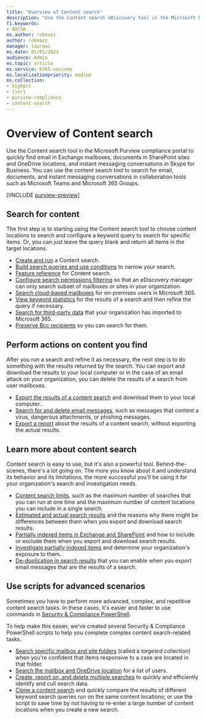 ```yaml
---
title: "Overview of Content search"
description: "Use the Content search eDiscovery tool in the Microsoft Purview compliance portal to quickly find email in Exchange mailboxes, documents in SharePoint sites and OneDrive locations, and instant messaging conversations in Skype for Business."
f1.keywords:
- NOCSH
ms.author: robmazz
author: robmazz
manager: laurawi
ms.date: 01/01/2023
audience: Admin
ms.topic: article
ms.service: O365-seccomp
ms.localizationpriority: medium
ms.collection:
- highpri 
- tier1
- purview-compliance
- content-search
---
```


# Overview of Content search

Use the Content search tool in the Microsoft Purview compliance portal to quickly find email in Exchange mailboxes, documents in SharePoint sites and OneDrive locations, and instant messaging conversations in Skype for Business. You can use the content search tool to search for email, documents, and instant messaging conversations in collaboration tools such as Microsoft Teams and Microsoft 365 Groups.
  
[!INCLUDE [purview-preview](../includes/purview-preview.md)]

## Search for content

The first step is to starting using the Content search tool to choose content locations to search and configure a keyword query to search for specific items. Or, you can just leave the query blank and return all items in the target locations.

- [Create and run](ediscovery-content-search.md) a Content search.
- [Build search queries and use conditions](ediscovery-keyword-queries-and-search-conditions.md) to narrow your search.
- [Feature reference](ediscovery-content-search-reference.md) for Content search.
- [Configure search permissions filtering](ediscovery-permissions-filtering-for-content-search.md) so that an eDiscovery manager can only search subset of mailboxes or sites in your organization.
- [Search cloud-based mailboxes](ediscovery-search-cloud-based-mailboxes-for-on-premises-users.md) for on-premises users in Microsoft 365.
- [View keyword statistics](ediscovery-view-keyword-statistics-for-content-search.md) for the results of a search and then refine the query if necessary.
- [Search for third-party data](use-content-search-to-search-third-party-data-that-was-imported.md) that your organization has imported to Microsoft 365.
- [Preserve Bcc recipients](/exchange/policy-and-compliance/holds/preserve-bcc-recipients-and-group-members) so you can search for them.

## Perform actions on content you find

After you run a search and refine it as necessary, the next step is to do something with the results returned by the search. You can export and download the results to your local computer or in the case of an email attack on your organization, you can delete the results of a search from user mailboxes.

- [Export the results of a content search](export-search-results.md) and download them to your local computer..
- [Search for and delete email messages](search-for-and-delete-messages-in-your-organization.md), such as messages that content a virus, dangerous attachments, or phishing messages.
- [Export a report](ediscovery-export-a-content-search-report.md) about the results of a content search, without exporting the actual results.

## Learn more about content search

Content search is easy to use, but it's also a powerful tool. Behind-the-scenes, there's a lot going on. The more you know about it and understand its behavior and its limitations, the more successful you'll be using it for your organization's search and investigation needs.
  
- [Content search limits](ediscovery-limits-for-content-search.md), such as the maximum number of searches that you can run at one time and the maximum number of content locations you can include in a single search.
- [Estimated and actual search results](ediscovery-differences-between-estimated-and-actual-search-results.md) and the reasons why there might be differences between them when you export and download search results.
- [Partially indexed items in Exchange and SharePoint](ediscovery-partially-indexed-items-in-content-search.md) and how to include or exclude them when you export and download search results.
- [Investigate partially indexed items](ediscovery-investigating-partially-indexed-items.md) and determine your organization's exposure to them.
- [De-duplication in search results](ediscovery-de-duplication-in-search-results.md) that you can enable when you export email messages that are the results of a search.

## Use scripts for advanced scenarios

Sometimes you have to perform more advanced, complex, and repetitive content search tasks. In these cases, it's easier and faster to use commands in [Security & Compliance PowerShell](/powershell/exchange/scc-powershell).

To help make this easier, we've created several Security & Compliance PowerShell scripts to help you complete complex content search-related tasks.

- [Search specific mailbox and site folders](use-content-search-for-targeted-collections.md) (called a  *targeted* collection) when you're confident that items responsive to a case are located in that folder.
- [Search the mailbox and OneDrive location](search-the-mailbox-and-onedrive-for-business-for-a-list-of-users.md) for a list of users.
- [Create, report on, and delete multiple searches](ediscovery-create-reports-and-delete-multiple-content-searches.md) to quickly and efficiently identify and cull search data.
- [Clone a content search](clone-a-content-search.md) and quickly compare the results of different keyword search queries run on the same content locations; or use the script to save time by not having to re-enter a large number of content locations when you create a new search.
